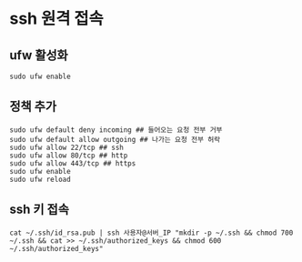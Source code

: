 # ssh 원격 접속

## ufw 활성화

```text
sudo ufw enable
```


## 정책 추가

```text
sudo ufw default deny incoming ## 들어오는 요청 전부 거부
sudo ufw default allow outgoing ## 나가는 요청 전부 허락
sudo ufw allow 22/tcp ## ssh
sudo ufw allow 80/tcp ## http
sudo ufw allow 443/tcp ## https
sudo ufw enable
sudo ufw reload

```


## ssh 키 접속

```text
cat ~/.ssh/id_rsa.pub | ssh 사용자@서버_IP "mkdir -p ~/.ssh && chmod 700 ~/.ssh && cat >> ~/.ssh/authorized_keys && chmod 600 ~/.ssh/authorized_keys"
```

